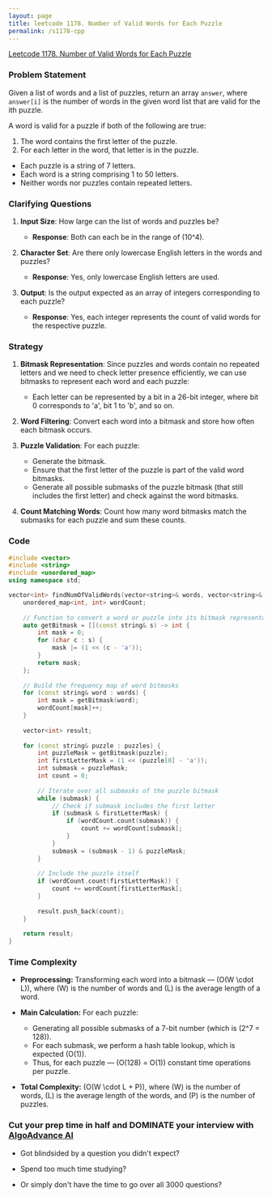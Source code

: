 ```yaml
---
layout: page
title: leetcode 1178. Number of Valid Words for Each Puzzle
permalink: /s1178-cpp
---
```

[Leetcode 1178. Number of Valid Words for Each Puzzle](https://algoadvance.github.io/algoadvance/l1178)
### Problem Statement

Given a list of words and a list of puzzles, return an array `answer`, where `answer[i]` is the number of words in the given word list that are valid for the ith puzzle.

A word is valid for a puzzle if both of the following are true:
1. The word contains the first letter of the puzzle.
2. For each letter in the word, that letter is in the puzzle.

- Each puzzle is a string of 7 letters.
- Each word is a string comprising 1 to 50 letters.
- Neither words nor puzzles contain repeated letters.

### Clarifying Questions

1. **Input Size**: How large can the list of words and puzzles be?
   - **Response**: Both can each be in the range of \(10^4\).
  
2. **Character Set**: Are there only lowercase English letters in the words and puzzles?
   - **Response**: Yes, only lowercase English letters are used.

3. **Output**: Is the output expected as an array of integers corresponding to each puzzle?
   - **Response**: Yes, each integer represents the count of valid words for the respective puzzle.

### Strategy

1. **Bitmask Representation**: Since puzzles and words contain no repeated letters and we need to check letter presence efficiently, we can use bitmasks to represent each word and each puzzle:
   - Each letter can be represented by a bit in a 26-bit integer, where bit 0 corresponds to 'a', bit 1 to 'b', and so on.

2. **Word Filtering**: Convert each word into a bitmask and store how often each bitmask occurs.
  
3. **Puzzle Validation**: For each puzzle:
   - Generate the bitmask.
   - Ensure that the first letter of the puzzle is part of the valid word bitmasks.
   - Generate all possible submasks of the puzzle bitmask (that still includes the first letter) and check against the word bitmasks.

4. **Count Matching Words**: Count how many word bitmasks match the submasks for each puzzle and sum these counts.

### Code

```cpp
#include <vector>
#include <string>
#include <unordered_map>
using namespace std;

vector<int> findNumOfValidWords(vector<string>& words, vector<string>& puzzles) {
    unordered_map<int, int> wordCount;
    
    // Function to convert a word or puzzle into its bitmask representation
    auto getBitmask = [](const string& s) -> int {
        int mask = 0;
        for (char c : s) {
            mask |= (1 << (c - 'a'));
        }
        return mask;
    };
    
    // Build the frequency map of word bitmasks
    for (const string& word : words) {
        int mask = getBitmask(word);
        wordCount[mask]++;
    }
    
    vector<int> result;
    
    for (const string& puzzle : puzzles) {
        int puzzleMask = getBitmask(puzzle);
        int firstLetterMask = (1 << (puzzle[0] - 'a'));
        int submask = puzzleMask;
        int count = 0;
        
        // Iterate over all submasks of the puzzle bitmask
        while (submask) {
            // Check if submask includes the first letter
            if (submask & firstLetterMask) {
                if (wordCount.count(submask)) {
                    count += wordCount[submask];
                }
            }
            submask = (submask - 1) & puzzleMask;
        }
        
        // Include the puzzle itself
        if (wordCount.count(firstLetterMask)) {
            count += wordCount[firstLetterMask];
        }
        
        result.push_back(count);
    }
    
    return result;
}
```

### Time Complexity

- **Preprocessing:** Transforming each word into a bitmask — \(O(W \cdot L)\), where \(W\) is the number of words and \(L\) is the average length of a word.
- **Main Calculation:** For each puzzle:
  - Generating all possible submasks of a 7-bit number (which is \(2^7 = 128\)).
  - For each submask, we perform a hash table lookup, which is expected \(O(1)\).
  - Thus, for each puzzle — \(O(128) = O(1)\) constant time operations per puzzle.
  
- **Total Complexity:** \(O(W \cdot L + P)\), where \(W\) is the number of words, \(L\) is the average length of the words, and \(P\) is the number of puzzles.


### Cut your prep time in half and DOMINATE your interview with [AlgoAdvance AI](https://algoAdvance.com)

- Got blindsided by a question you didn't expect?

- Spend too much time studying?

- Or simply don't have the time to go over all 3000 questions?

